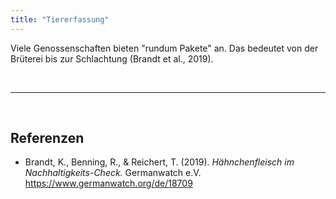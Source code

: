 ```yaml
---
title: "Tiererfassung"
---
```



Viele Genossenschaften bieten "rundum Pakete" an. Das bedeutet von der Brüterei bis zur Schlachtung (Brandt et al., 2019).




<br>

---

<br> 

## Referenzen
- Brandt, K., Benning, R., & Reichert, T. (2019). *Hähnchenfleisch im Nachhaltigkeits-Check.* Germanwatch e.V. <https://www.germanwatch.org/de/18709>
